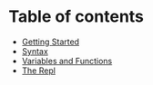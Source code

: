 # Table of contents

* [Getting Started](README.md)
* [Syntax](syntax.md)
* [Variables and Functions](variables-and-functions.md)
* [The Repl](the-repl.md)


